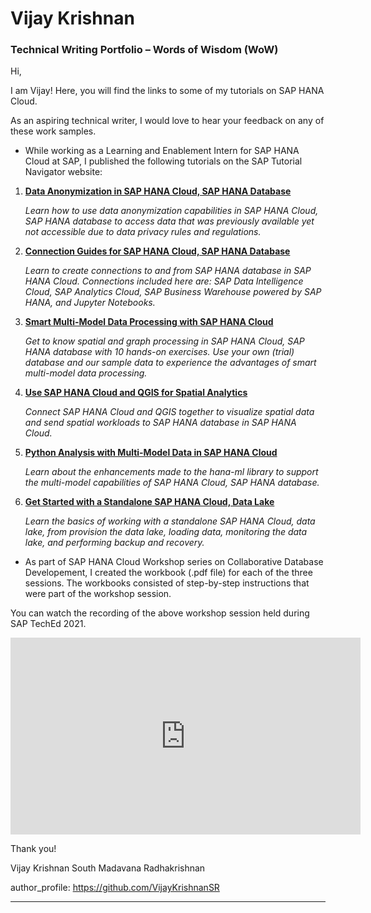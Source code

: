 # Vijay Krishnan 
### Technical Writing Portfolio – Words of Wisdom (WoW)

Hi,

I am Vijay! Here, you will find the links to some of my tutorials on SAP HANA Cloud.

As an aspiring technical writer, I would love to hear your feedback on any of these work samples.

- While working as a Learning and Enablement Intern for SAP HANA Cloud at SAP, I published the following tutorials 
on the SAP Tutorial Navigator website:

1. [**Data Anonymization in SAP HANA Cloud, SAP HANA Database**](https://developers.sap.com/group.hana-cloud-database-data-anonymization.html)

    *Learn how to use data anonymization capabilities in SAP HANA Cloud, SAP HANA database to access data that was previously available yet not accessible due to data privacy rules and regulations.*

2. [**Connection Guides for SAP HANA Cloud, SAP HANA Database**](https://developers.sap.com/group.hana-cloud-database-connection-guides.html)

    *Learn to create connections to and from SAP HANA database in SAP HANA Cloud. Connections included here are: SAP Data Intelligence Cloud, SAP Analytics Cloud, SAP Business Warehouse powered by SAP HANA, and Jupyter Notebooks.*

3. [**Smart Multi-Model Data Processing with SAP HANA Cloud**](https://developers.sap.com/group.hana-cloud-smart-multi-model-data.html)

    *Get to know spatial and graph processing in SAP HANA Cloud, SAP HANA database with 10 hands-on exercises. Use your own (trial) database and our sample data to experience the advantages of smart multi-model data processing.*

4. [**Use SAP HANA Cloud and QGIS for Spatial Analytics**](https://developers.sap.com/group.hana-cloud-qgis-spatial.html)

    *Connect SAP HANA Cloud and QGIS together to visualize spatial data and send spatial workloads to SAP HANA database in SAP HANA Cloud.*

5. [**Python Analysis with Multi-Model Data in SAP HANA Cloud**](https://developers.sap.com/group.hana-cloud-database-python-multi-model.html)

    *Learn about the enhancements made to the hana-ml library to support the multi-model capabilities of SAP HANA Cloud, SAP HANA database.*

6. [**Get Started with a Standalone SAP HANA Cloud, Data Lake**](https://developers.sap.com/mission.hana-cloud-data-lake-get-started.html)

    *Learn the basics of working with a standalone SAP HANA Cloud, data lake, from provision the data lake, loading data, monitoring the data lake, and performing backup and recovery.*

- As part of SAP HANA Cloud Workshop series on Collaborative Database Developement, I created the workbook (.pdf file) for each of the three sessions. The workbooks consisted of step-by-step instructions that were part of the workshop session.

You can watch the recording of the above workshop session held during SAP TechEd 2021.  
<iframe width="560" height="315" src="https://www.youtube.com/embed/kRxZ2exSal4" frameborder="0" allowfullscreen></iframe>


Thank you!

Vijay Krishnan South Madavana Radhakrishnan

author_profile: https://github.com/VijayKrishnanSR

***
